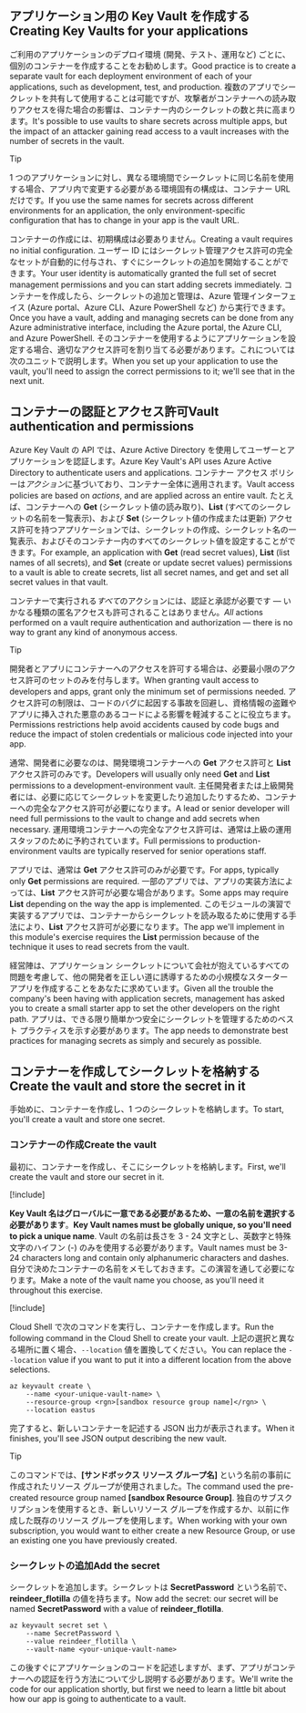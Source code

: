 ## <a name="creating-key-vaults-for-your-applications"></a><span data-ttu-id="8a26d-101">アプリケーション用の Key Vault を作成する</span><span class="sxs-lookup"><span data-stu-id="8a26d-101">Creating Key Vaults for your applications</span></span>

<span data-ttu-id="8a26d-102">ご利用のアプリケーションのデプロイ環境 (開発、テスト、運用など) ごとに、個別のコンテナーを作成することをお勧めします。</span><span class="sxs-lookup"><span data-stu-id="8a26d-102">Good practice is to create a separate vault for each deployment environment of each of your applications, such as development, test, and production.</span></span> <span data-ttu-id="8a26d-103">複数のアプリでシークレットを共有して使用することは可能ですが、攻撃者がコンテナーへの読み取りアクセスを得た場合の影響は、コンテナー内のシークレットの数と共に高まります。</span><span class="sxs-lookup"><span data-stu-id="8a26d-103">It's possible to use vaults to share secrets across multiple apps, but the impact of an attacker gaining read access to a vault increases with the number of secrets in the vault.</span></span>

> [!TIP]
> <span data-ttu-id="8a26d-104">1 つのアプリケーションに対し、異なる環境間でシークレットに同じ名前を使用する場合、アプリ内で変更する必要がある環境固有の構成は、コンテナー URL だけです。</span><span class="sxs-lookup"><span data-stu-id="8a26d-104">If you use the same names for secrets across different environments for an application, the only environment-specific configuration that has to change in your app is the vault URL.</span></span>

<span data-ttu-id="8a26d-105">コンテナーの作成には、初期構成は必要ありません。</span><span class="sxs-lookup"><span data-stu-id="8a26d-105">Creating a vault requires no initial configuration.</span></span> <span data-ttu-id="8a26d-106">ユーザー ID にはシークレット管理アクセス許可の完全なセットが自動的に付与され、すぐにシークレットの追加を開始することができます。</span><span class="sxs-lookup"><span data-stu-id="8a26d-106">Your user identity is automatically granted the full set of secret management permissions and you can start adding secrets immediately.</span></span> <span data-ttu-id="8a26d-107">コンテナーを作成したら、シークレットの追加と管理は、Azure 管理インターフェイス (Azure portal、Azure CLI、Azure PowerShell など) から実行できます。</span><span class="sxs-lookup"><span data-stu-id="8a26d-107">Once you have a vault, adding and managing secrets can be done from any Azure administrative interface, including the Azure portal, the Azure CLI, and Azure PowerShell.</span></span> <span data-ttu-id="8a26d-108">そのコンテナーを使用するようにアプリケーションを設定する場合、適切なアクセス許可を割り当てる必要があります。これについては次のユニットで説明します。</span><span class="sxs-lookup"><span data-stu-id="8a26d-108">When you set up your application to use the vault, you'll need to assign the correct permissions to it; we'll see that in the next unit.</span></span>

## <a name="vault-authentication-and-permissions"></a><span data-ttu-id="8a26d-109">コンテナーの認証とアクセス許可</span><span class="sxs-lookup"><span data-stu-id="8a26d-109">Vault authentication and permissions</span></span>

<span data-ttu-id="8a26d-110">Azure Key Vault の API では、Azure Active Directory を使用してユーザーとアプリケーションを認証します。</span><span class="sxs-lookup"><span data-stu-id="8a26d-110">Azure Key Vault's API uses Azure Active Directory to authenticate users and applications.</span></span> <span data-ttu-id="8a26d-111">コンテナー アクセス ポリシーは*アクション*に基づいており、コンテナー全体に適用されます。</span><span class="sxs-lookup"><span data-stu-id="8a26d-111">Vault access policies are based on *actions*, and are applied across an entire vault.</span></span> <span data-ttu-id="8a26d-112">たとえば、コンテナーへの **Get** (シークレット値の読み取り)、**List** (すべてのシークレットの名前を一覧表示)、および **Set** (シークレット値の作成または更新) アクセス許可を持つアプリケーションでは、シークレットの作成、シークレット名の一覧表示、およびそのコンテナー内のすべてのシークレット値を設定することができます。</span><span class="sxs-lookup"><span data-stu-id="8a26d-112">For example, an application with **Get** (read secret values), **List** (list names of all secrets), and **Set** (create or update secret values) permissions to a vault is able to create secrets, list all secret names, and get and set all secret values in that vault.</span></span>

<span data-ttu-id="8a26d-113">コンテナーで実行される*すべて*のアクションには、認証と承認が必要です &mdash; いかなる種類の匿名アクセスも許可されることはありません。</span><span class="sxs-lookup"><span data-stu-id="8a26d-113">*All* actions performed on a vault require authentication and authorization &mdash; there is no way to grant any kind of anonymous access.</span></span>

> [!TIP]
> <span data-ttu-id="8a26d-114">開発者とアプリにコンテナーへのアクセスを許可する場合は、必要最小限のアクセス許可のセットのみを付与します。</span><span class="sxs-lookup"><span data-stu-id="8a26d-114">When granting vault access to developers and apps, grant only the minimum set of permissions needed.</span></span> <span data-ttu-id="8a26d-115">アクセス許可の制限は、コードのバグに起因する事故を回避し、資格情報の盗難やアプリに挿入された悪意のあるコードによる影響を軽減することに役立ちます。</span><span class="sxs-lookup"><span data-stu-id="8a26d-115">Permissions restrictions help avoid accidents caused by code bugs and reduce the impact of stolen credentials or malicious code injected into your app.</span></span>

<span data-ttu-id="8a26d-116">通常、開発者に必要なのは、開発環境コンテナーへの **Get** アクセス許可と **List** アクセス許可のみです。</span><span class="sxs-lookup"><span data-stu-id="8a26d-116">Developers will usually only need **Get** and **List** permissions to a development-environment vault.</span></span> <span data-ttu-id="8a26d-117">主任開発者または上級開発者には、必要に応じてシークレットを変更したり追加したりするため、コンテナーへの完全なアクセス許可が必要になります。</span><span class="sxs-lookup"><span data-stu-id="8a26d-117">A lead or senior developer will need full permissions to the vault to change and add secrets when necessary.</span></span> <span data-ttu-id="8a26d-118">運用環境コンテナーへの完全なアクセス許可は、通常は上級の運用スタッフのために予約されています。</span><span class="sxs-lookup"><span data-stu-id="8a26d-118">Full permissions to production-environment vaults are typically reserved for senior operations staff.</span></span>

<span data-ttu-id="8a26d-119">アプリでは、通常は **Get** アクセス許可のみが必要です。</span><span class="sxs-lookup"><span data-stu-id="8a26d-119">For apps, typically only **Get** permissions are required.</span></span> <span data-ttu-id="8a26d-120">一部のアプリでは、アプリの実装方法によっては、**List** アクセス許可が必要な場合があります。</span><span class="sxs-lookup"><span data-stu-id="8a26d-120">Some apps may require **List** depending on the way the app is implemented.</span></span> <span data-ttu-id="8a26d-121">このモジュールの演習で実装するアプリでは、コンテナーからシークレットを読み取るために使用する手法により、**List** アクセス許可が必要になります。</span><span class="sxs-lookup"><span data-stu-id="8a26d-121">The app we'll implement in this module's exercise requires the **List** permission because of the technique it uses to read secrets from the vault.</span></span>

<span data-ttu-id="8a26d-122">経営陣は、アプリケーション シークレットについて会社が抱えているすべての問題を考慮して、他の開発者を正しい道に誘導するための小規模なスターター アプリを作成することをあなたに求めています。</span><span class="sxs-lookup"><span data-stu-id="8a26d-122">Given all the trouble the company's been having with application secrets, management has asked you to create a small starter app to set the other developers on the right path.</span></span> <span data-ttu-id="8a26d-123">アプリは、できる限り簡単かつ安全にシークレットを管理するためのベスト プラクティスを示す必要があります。</span><span class="sxs-lookup"><span data-stu-id="8a26d-123">The app needs to demonstrate best practices for managing secrets as simply and securely as possible.</span></span>

## <a name="create-the-vault-and-store-the-secret-in-it"></a><span data-ttu-id="8a26d-124">コンテナーを作成してシークレットを格納する</span><span class="sxs-lookup"><span data-stu-id="8a26d-124">Create the vault and store the secret in it</span></span>
<span data-ttu-id="8a26d-125">手始めに、コンテナーを作成し、1 つのシークレットを格納します。</span><span class="sxs-lookup"><span data-stu-id="8a26d-125">To start, you'll create a vault and store one secret.</span></span>

###  <a name="create-the-vault"></a><span data-ttu-id="8a26d-126">コンテナーの作成</span><span class="sxs-lookup"><span data-stu-id="8a26d-126">Create the vault</span></span>

<span data-ttu-id="8a26d-127">最初に、コンテナーを作成し、そこにシークレットを格納します。</span><span class="sxs-lookup"><span data-stu-id="8a26d-127">First, we'll create the vault and store our secret in it.</span></span>

[!include[](../../../includes/azure-sandbox-activate.md)]

<span data-ttu-id="8a26d-128">**Key Vault 名はグローバルに一意である必要があるため、一意の名前を選択する必要があります**。</span><span class="sxs-lookup"><span data-stu-id="8a26d-128">**Key Vault names must be globally unique, so you'll need to pick a unique name**.</span></span> <span data-ttu-id="8a26d-129">Vault の名前は長さを 3 - 24 文字とし、英数字と特殊文字のハイフン (-) のみを使用する必要があります。</span><span class="sxs-lookup"><span data-stu-id="8a26d-129">Vault names must be 3-24 characters long and contain only alphanumeric characters and dashes.</span></span> <span data-ttu-id="8a26d-130">自分で決めたコンテナーの名前をメモしておきます。この演習を通して必要になります。</span><span class="sxs-lookup"><span data-stu-id="8a26d-130">Make a note of the vault name you choose, as you'll need it throughout this exercise.</span></span>

[!include[](../../../includes/azure-sandbox-regions-first-mention-note.md)]

<span data-ttu-id="8a26d-131">Cloud Shell で次のコマンドを実行し、コンテナーを作成します。</span><span class="sxs-lookup"><span data-stu-id="8a26d-131">Run the following command in the Cloud Shell to create your vault.</span></span> <span data-ttu-id="8a26d-132">上記の選択と異なる場所に置く場合、`--location` 値を置換してください。</span><span class="sxs-lookup"><span data-stu-id="8a26d-132">You can replace the `--location` value if you want to put it into a different location from the above selections.</span></span>

```azurecli
az keyvault create \
    --name <your-unique-vault-name> \
    --resource-group <rgn>[sandbox resource group name]</rgn> \
    --location eastus
```

<span data-ttu-id="8a26d-133">完了すると、新しいコンテナーを記述する JSON 出力が表示されます。</span><span class="sxs-lookup"><span data-stu-id="8a26d-133">When it finishes, you'll see JSON output describing the new vault.</span></span>

> [!TIP]
> <span data-ttu-id="8a26d-134">このコマンドでは、**<rgn>[サンドボックス リソース グループ名]</rgn>** という名前の事前に作成されたリソース グループが使用されました。</span><span class="sxs-lookup"><span data-stu-id="8a26d-134">The command used the pre-created resource group named **<rgn>[sandbox Resource Group]</rgn>**.</span></span> <span data-ttu-id="8a26d-135">独自のサブスクリプションを使用するとき、新しいリソース グループを作成するか、以前に作成した既存のリソース グループを使用します。</span><span class="sxs-lookup"><span data-stu-id="8a26d-135">When working with your own subscription, you would want to either create a new Resource Group, or use an existing one you have previously created.</span></span>

### <a name="add-the-secret"></a><span data-ttu-id="8a26d-136">シークレットの追加</span><span class="sxs-lookup"><span data-stu-id="8a26d-136">Add the secret</span></span>

<span data-ttu-id="8a26d-137">シークレットを追加します。シークレットは **SecretPassword** という名前で、**reindeer_flotilla** の値を持ちます。</span><span class="sxs-lookup"><span data-stu-id="8a26d-137">Now add the secret: our secret will be named **SecretPassword** with a value of **reindeer_flotilla**.</span></span>

```azurecli
az keyvault secret set \
    --name SecretPassword \
    --value reindeer_flotilla \
    --vault-name <your-unique-vault-name>
```

<span data-ttu-id="8a26d-138">この後すぐにアプリケーションのコードを記述しますが、まず、アプリがコンテナーへの認証を行う方法について少し説明する必要があります。</span><span class="sxs-lookup"><span data-stu-id="8a26d-138">We'll write the code for our application shortly, but first we need to learn a little bit about how our app is going to authenticate to a vault.</span></span>